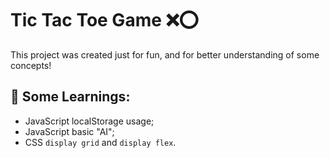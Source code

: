 # Tic Tac Toe Game ❌⭕

This project was created just for fun, and for better understanding of some concepts!

## 📖 Some Learnings:

- JavaScript localStorage usage;
- JavaScript basic "AI";
- CSS `display grid` and `display flex`.